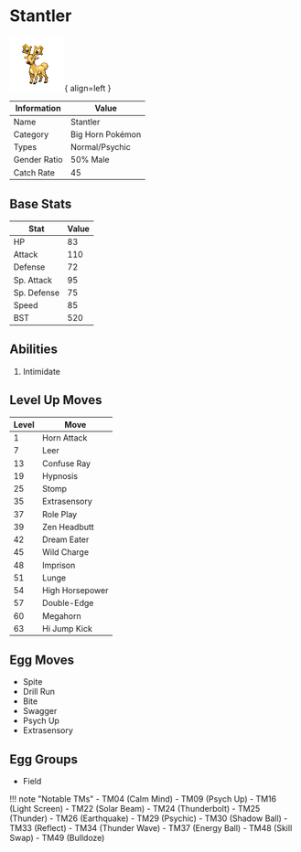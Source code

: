 # Stantler

![Stantler](../images/pokemon/234.png){ align=left }

| Information | Value |
|------------|--------|
| Name | Stantler |
| Category | Big Horn Pokémon |
| Types | Normal/Psychic |
| Gender Ratio | 50% Male |
| Catch Rate | 45 |

## Base Stats

| Stat | Value |
|------|-------|
| HP | 83 |
| Attack | 110 |
| Defense | 72 |
| Sp. Attack | 95 |
| Sp. Defense | 75 |
| Speed | 85 |
| BST | 520 |

## Abilities
1. Intimidate

## Level Up Moves
| Level | Move |
|-------|------|
| 1 | Horn Attack |
| 7 | Leer |
| 13 | Confuse Ray |
| 19 | Hypnosis |
| 25 | Stomp |
| 35 | Extrasensory |
| 37 | Role Play |
| 39 | Zen Headbutt |
| 42 | Dream Eater |
| 45 | Wild Charge |
| 48 | Imprison |
| 51 | Lunge |
| 54 | High Horsepower |
| 57 | Double-Edge |
| 60 | Megahorn |
| 63 | Hi Jump Kick |

## Egg Moves
- Spite
- Drill Run
- Bite
- Swagger
- Psych Up
- Extrasensory

## Egg Groups
- Field

!!! note "Notable TMs"
    - TM04 (Calm Mind)
    - TM09 (Psych Up)
    - TM16 (Light Screen)
    - TM22 (Solar Beam)
    - TM24 (Thunderbolt)
    - TM25 (Thunder)
    - TM26 (Earthquake)
    - TM29 (Psychic)
    - TM30 (Shadow Ball)
    - TM33 (Reflect)
    - TM34 (Thunder Wave)
    - TM37 (Energy Ball)
    - TM48 (Skill Swap)
    - TM49 (Bulldoze)
